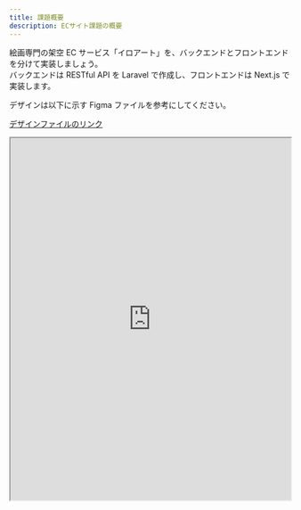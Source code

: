 ```yaml
---
title: 課題概要
description: ECサイト課題の概要
---
```


絵画専門の架空 EC サービス「イロアート」を、バックエンドとフロントエンドを分けて実装しましょう。  
バックエンドは RESTful API を Laravel で作成し、フロントエンドは Next.js で実装します。

デザインは以下に示す Figma ファイルを参考にしてください。

[デザインファイルのリンク](https://www.figma.com/design/H0hdI0ZPk8DO6XIdvcQvrY/%E3%80%90%E3%82%A8%E3%83%B3%E3%82%B8%E3%83%8B%E3%82%A2%E9%A4%8A%E6%88%90%E3%80%91EC%E3%82%B5%E3%82%A4%E3%83%88?t=DMI83Yq2AVUlhRNj-1)

<iframe width="100%" height="650" src="https://www.figma.com/embed?embed_host=share&url=https%3A%2F%2Fwww.figma.com%2Fproto%2FH0hdI0ZPk8DO6XIdvcQvrY%2F%25E3%2580%2590%25E3%2582%25A8%25E3%2583%25B3%25E3%2582%25B8%25E3%2583%258B%25E3%2582%25A2%25E9%25A4%258A%25E6%2588%2590%25E3%2580%2591EC%25E3%2582%25B5%25E3%2582%25A4%25E3%2583%2588%3Ft%3D0JMonWqFjsj1zxtp-1%26scaling%3Dscale-down%26page-id%3D144%253A36%26node-id%3D4027-83%26starting-point-node-id%3D4027%253A83" allowfullscreen></iframe>
